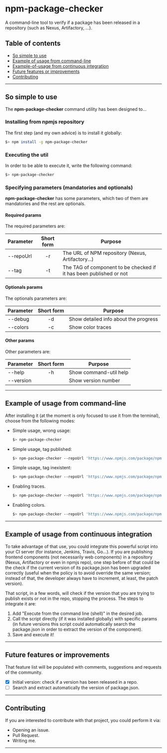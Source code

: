 # npm-package-checker
A command-line tool to verify if a package has been released in a repository (such as Nexus, Artifactory, ...).
## Table of contents
- [So simple to use](#so-simple-to-use)
- [Example of usage from command-line](#example-of-usage-from-command-line)
- [Example-of-usage from continuous integration](#example-of-usage-from-continuous-integration)
- [Future features or improvements](#future-features-or-improvements)
- [Contributing](#contributing)

---

## So simple to use
The __npm-package-checker__ command utility has been designed to...
### Installing from npmjs repository
The first step (and my own advice) is to install it globally:
```bash
$> npm install -g npm-package-checker
```
### Executing the util
In order to be able to execute it, write the following command:
```bash
$> npm-package-checker
```
### Specifying parameters (mandatories and optionals)
__npm-package-checker__ has some parameters, which two of them are mandatories and the rest are optionals.
#### Required params
The required parameters are:

| Parameter     | Short form | Purpose |
| ---           | :---:      |   ---   |
| --repoUrl     | -r         | The URL of NPM repository (Nexus, Artifactory...) |
| --tag         | -t         | The TAG of component to be checked if it has been published or not |

#### Optionals params
The optionals parameters are:

| Parameter     | Short form | Purpose |
| ---           | :---:      |   ---   |
| --debug       | -d         | Show detailed info about the progress |
| --colors      | -c         | Show color traces |

#### Other params
Other parameters are:

| Parameter     | Short form | Purpose |
| ---           | :---:      |   ---   |
| --help        | -h         | Show command-util help |
| --version     |            | Show version number |

---

## Example of usage from command-line
After installing it (at the moment is only focused to use it from the terminal), choose from the following modes:
  * Simple usage, wrong usage:

    ```bash
    $> npm-package-checker
    ```
  * Simple usage, tag published:
  
    ```bash
    $> npm-package-checker --repoUrl 'https://www.npmjs.com/package/npm-package-checker' --tag '1.0.0' 
    ```
  * Simple usage, tag inexistent:
  
    ```bash
    $> npm-package-checker --repoUrl 'https://www.npmjs.com/package/npm-package-checker' --tag '0.0.1' 
    ```
  * Enabling traces.
  
    ```bash
    $> npm-package-checker --repoUrl 'https://www.npmjs.com/package/npm-package-checker' --tag '0.0.1' --debug
    ```
  * Enabling colors.
  
    ```bash
    $> npm-package-checker --repoUrl 'https://www.npmjs.com/package/npm-package-checker' --tag '0.0.1' --debug --colors
    ``` 

---

## Example of usage from continuous integration
To take advantage of that use, you could integrate this powerful script into your CI server (for instance, Jenkins, Travis, Go...). If
you are publishing frontend components (not necessarily web components) in a repository (Nexus, Artifactory or even in npmjs repo), one
step before of that could be the check if the current version of its package.json has been upgraded correctly (useful when the policy is to
avoid override the same version; instead of that, the developer always have to increment, at least, the patch version).

That script, in a few words, will check if the version that you are trying to publish exists or not in the repo, stopping the process. The 
steps to integrate it are:
  1. Add "Execute from the command line (shell)" in the desired job.
  2. Call the script directly (if it was installed globally) with specific params (in future versions this script could automatically search
    the package.json in order to extract the version of the component).
  3. Save and execute it!    

---

## Future features or improvements
That feature list will be populated with comments, suggestions and requests of the community.
- [x] Initial version: check if a version has been released in a repo.
- [ ] Search and extract automatically the version of package.json.

---

## Contributing
If you are interested to contribute with that project, you could perform it via:
- Opening an issue.
- Pull Request.
- Writing me.

---
